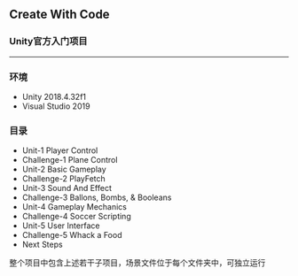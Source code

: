 ## Create With Code
### Unity官方入门项目
---
### 环境
- Unity 2018.4.32f1
- Visual Studio 2019
### 目录
- Unit-1 Player Control
- Challenge-1 Plane Control
- Unit-2 Basic Gameplay
- Challenge-2 PlayFetch
- Unit-3 Sound And Effect
- Challenge-3 Ballons, Bombs, & Booleans
- Unit-4 Gameplay Mechanics
- Challenge-4 Soccer Scripting
- Unit-5 User Interface
- Challenge-5 Whack a Food
- Next Steps

整个项目中包含上述若干子项目，场景文件位于每个文件夹中，可独立运行